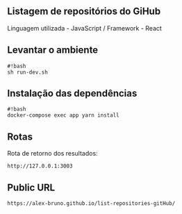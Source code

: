 ## Listagem de repositórios do GiHub ##
Linguagem utilizada - JavaScript /
Framework - React
## Levantar o ambiente ##
```
#!bash
sh run-dev.sh
```

## Instalação das dependências ##
```
#!bash
docker-compose exec app yarn install
```

## Rotas ##
Rota de retorno dos resultados:
```
http://127.0.0.1:3003
```

## Public URL
```
https://alex-bruno.github.io/list-repositories-gitHub/
```